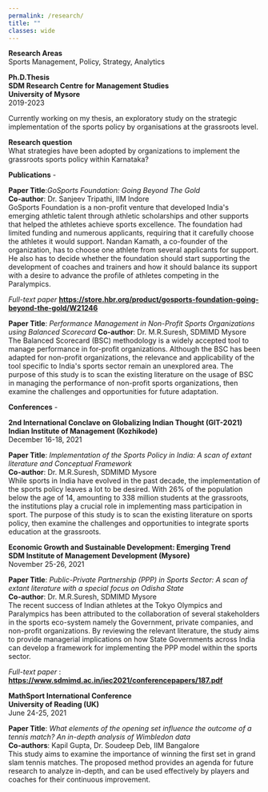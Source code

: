 ```yaml
---
permalink: /research/
title: ""
classes: wide
---
```

**Research Areas**  
Sports Management, Policy, Strategy, Analytics 

**Ph.D.Thesis**  
**SDM Research Centre for Management Studies**  
**University of Mysore**  
2019-2023 

Currently working on my thesis, an exploratory study on the strategic implementation of the sports policy by organisations at the grassroots level. 

**Research question**     
What strategies have been adopted by organizations to implement the grassroots sports policy within Karnataka?  

**Publications** -     

**Paper Title**:*GoSports Foundation: Going Beyond The Gold*  
**Co-author**: Dr. Sanjeev Tripathi, IIM Indore  
GoSports Foundation is a non-profit venture that developed India's emerging athletic talent through athletic scholarships and other supports that helped the athletes achieve sports excellence. The foundation had limited funding and numerous applicants, requiring that it carefully choose the athletes it would support. Nandan Kamath, a co-founder of the organization, has to choose one athlete from several applicants for support. He also has to decide whether the foundation should start supporting the development of coaches and trainers and how it should balance its support with a desire to advance the profile of athletes competing in the Paralympics.

*Full-text paper* **https://store.hbr.org/product/gosports-foundation-going-beyond-the-gold/W21246** 

**Paper Title**: *Performance Management in Non-Profit Sports Organizations using Balanced Scorecard*
**Co-author**: Dr. M.R.Suresh, SDMIMD Mysore  
The Balanced Scorecard (BSC) methodology is a widely accepted tool to manage performance in for-profit organizations. Although the BSC has been adapted for non-profit organizations, the relevance and applicability of the tool specific to India's sports sector remain an unexplored area. The purpose of this study is to scan the existing literature on the usage of BSC in managing the performance of non-profit sports organizations, then examine the challenges and opportunities for future adaptation. 

**Conferences** -        

**2nd International Conclave on Globalizing Indian Thought (GIT-2021)  
Indian Institute of Management (Kozhikode)**  
December 16-18, 2021 

**Paper Title**: *Implementation of the Sports Policy in India: A scan of extant literature and Conceptual Framework*  
**Co-author**: Dr. M.R.Suresh, SDMIMD Mysore  
While sports in India have evolved in the past decade, the implementation of the sports policy leaves a lot to be desired. With 26% of the population below the age of 14, amounting to 338 million students at the grassroots, the institutions play a crucial role in implementing mass participation in sport. The purpose of this study is to scan the existing literature on sports policy, then examine the challenges and opportunities to integrate sports education at the grassroots.   

**Economic Growth and Sustainable Development: Emerging Trend  
SDM Institute of Management Development (Mysore)**   
November 25-26, 2021

**Paper Title**: *Public-Private Partnership (PPP) in Sports Sector: A scan of extant literature with a special focus on Odisha State*   
**Co-author**: Dr. M.R.Suresh, SDMIMD Mysore  
The recent success of Indian athletes at the Tokyo Olympics and Paralympics has been attributed to the collaboration of several stakeholders in the sports eco-system namely the Government, private companies, and non-profit organizations. By reviewing the relevant literature, the study aims to provide managerial implications on how State Governments across India can develop a framework for implementing the PPP model within the sports sector.

*Full-text paper* : **https://www.sdmimd.ac.in/iec2021/conferencepapers/187.pdf**  


**MathSport International Conference  
University of Reading (UK)**    
 June 24-25, 2021

**Paper Title**: *What elements of the opening set influence the outcome of a tennis match? An in-depth analysis of Wimbledon data*   
**Co-authors**: Kapil Gupta, Dr. Soudeep Deb, IIM Bangalore  
This study aims to examine the importance of winning the first set in grand slam tennis matches. The proposed method provides an agenda for future research to analyze in-depth, and can be used effectively by players and coaches for their continuous improvement.
